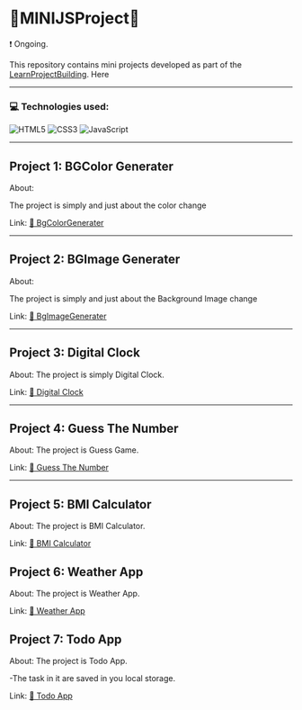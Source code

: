 # 🎨MINIJSProject🎨
❗ Ongoing.

This repository contains mini projects developed as part of the [LearnProjectBuilding](https://aakanksha77.github.io/MiniJSProjects).
Here 

---

### 💻 Technologies used:
![HTML5](https://img.shields.io/badge/html5-%23E34F26.svg?style=for-the-badge&logo=html5&logoColor=white) ![CSS3](https://img.shields.io/badge/css3-%231572B6.svg?style=for-the-badge&logo=css3&logoColor=white) ![JavaScript](https://img.shields.io/badge/javascript-%23323330.svg?style=for-the-badge&logo=javascript&logoColor=%23F7DF1E)

---
## Project 1: BGColor Generater

About: 

The project is simply and just about the color change 

Link:
[🔗 BgColorGenerater](https://aakanksha77.github.io/MiniJSProjects/BgColorGenerater/)

---

## Project 2: BGImage Generater

About:

The project is simply and just about the Background Image change 

Link:
[🔗 BgImageGenerater](https://aakanksha77.github.io/MiniJSProjects/BgImageGenerater/)

---

## Project 3: Digital Clock

About:
The project is simply Digital Clock. 

Link:
[🔗 Digital Clock](https://aakanksha77.github.io/MiniJSProjects/DigitalClock/)

---

## Project 4: Guess The Number

About:
The project is Guess Game. 

Link:
[🔗 Guess The Number](https://aakanksha77.github.io/MiniJSProjects/GuessTheNumber/)

---

## Project 5: BMI Calculator

About:
The project is BMI Calculator. 

Link:
[🔗 BMI Calculator](https://aakanksha77.github.io/MiniJSProjects/BMICalculator/)

## Project 6: Weather App

About:
The project is Weather App. 

Link:
[🔗 Weather App](https://aakanksha77.github.io/MiniJSProjects/WeatherApp/)

## Project 7: Todo App

About:
The project is Todo App. 

-The task in it are saved in you local storage.

Link:
[🔗 Todo App](https://aakanksha77.github.io/MiniJSProjects/TodoList/)




